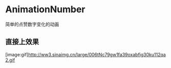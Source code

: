 # AnimationNumber
简单的点赞数字变化的动画

## 直接上效果 

[image:gif]http://ww3.sinaimg.cn/large/006tNc79gw1fa39oxabfjg30ku112qa2.gif
